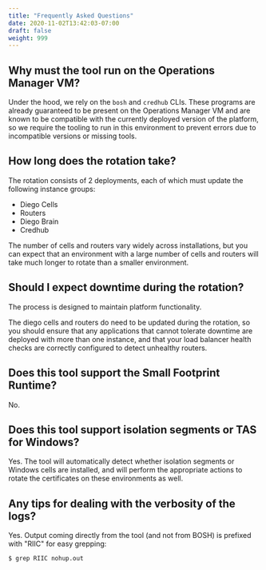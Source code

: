 ```yaml
---
title: "Frequently Asked Questions"
date: 2020-11-02T13:42:03-07:00
draft: false
weight: 999
---
```


## Why must the tool run on the Operations Manager VM?

Under the hood, we rely on the `bosh` and `credhub` CLIs. These programs are
already guaranteed to be present on the Operations Manager VM and are known to
be compatible with the currently deployed version of the platform, so we require
the tooling to run in this environment to prevent errors due to incompatible
versions or missing tools.

## How long does the rotation take?

The rotation consists of 2 deployments, each of which must update the following instance groups:

- Diego Cells
- Routers
- Diego Brain
- Credhub

The number of cells and routers vary widely across installations, but you can
expect that an environment with a large number of cells and routers will take
much longer to rotate than a smaller environment.

## Should I expect downtime during the rotation?

The process is designed to maintain platform functionality.

The diego cells and routers do need to be updated during the rotation, so you
should ensure that any applications that cannot tolerate downtime are deployed
with more than one instance, and that your load balancer health checks are
correctly configured to detect unhealthy routers.

## Does this tool support the Small Footprint Runtime?

No.

## Does this tool support isolation segments or TAS for Windows?

Yes. The tool will automatically detect whether isolation segments or Windows
cells are installed, and will perform the appropriate actions to rotate the
certificates on these environments as well.

## Any tips for dealing with the verbosity of the logs?

Yes. Output coming directly from the tool (and not from BOSH) is prefixed with "RIIC"
for easy grepping:

```
$ grep RIIC nohup.out
```
